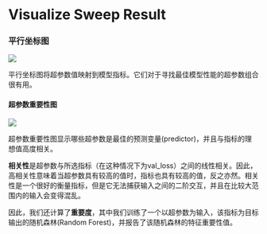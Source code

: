 # Visualize Sweep Result

### **平行坐标图**

![](https://paper-attachments.dropbox.com/s_194708415DEC35F74A7691FF6810D3B14703D1EFE1672ED29000BA98171242A5_1578695138341_image.png)

平行坐标图将超参数值映射到模型指标。它们对于寻找最佳模型性能的超参数组合很有用。

#### **超参数重要性图**

![](https://paper-attachments.dropbox.com/s_194708415DEC35F74A7691FF6810D3B14703D1EFE1672ED29000BA98171242A5_1578695757573_image.png)

超参数重要性图显示哪些超参数是最佳的预测变量\(predictor\)，并且与指标的理想值高度相关。

**相关性**是超参数与所选指标（在这种情况下为val\_loss）之间的线性相关。因此，高相关性意味着当超参数具有较高的值时，指标也具有较高的值，反之亦然。相关性是一个很好的衡量指标，但是它无法捕获输入之间的二阶交互，并且在比较大范围内的输入会变得混乱。

因此，我们还计算了**重要度**，其中我们训练了一个以超参数为输入，该指标为目标输出的随机森林\(Random Forest\)，并报告了该随机森林的特征重要性值。

